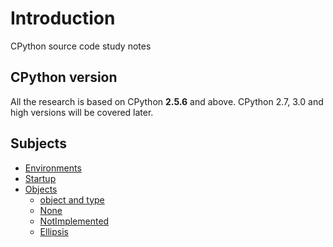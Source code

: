 # Introduction
CPython source code study notes

## CPython version
All the research is based on CPython **2.5.6** and above. CPython 2.7, 3.0 and high versions will be covered later.

## Subjects
* [Environments](./00-env.md)
* [Startup](./01-startup.md)
* [Objects](./objects)
  - [object and type](./objects/00-object-type.md)
  - [None](./objects/01-none.md)
  - [NotImplemented](./objects/02-notimplemented.md)
  - [Ellipsis](./objects/03-ellipsis.md)
